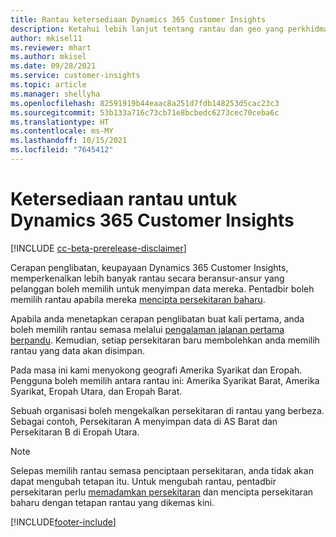 ```yaml
---
title: Rantau ketersediaan Dynamics 365 Customer Insights
description: Ketahui lebih lanjut tentang rantau dan geo yang perkhidmatan digunakan.
author: mkisel11
ms.reviewer: mhart
ms.author: mkisel
ms.date: 09/28/2021
ms.service: customer-insights
ms.topic: article
ms.manager: shellyha
ms.openlocfilehash: 82591919b44eaac8a251d7fdb148253d5cac23c3
ms.sourcegitcommit: 53b133a716c73cb71e8bcbedc6273cec70ceba6c
ms.translationtype: HT
ms.contentlocale: ms-MY
ms.lasthandoff: 10/15/2021
ms.locfileid: "7645412"
---
```

# <a name="regional-availability-for-dynamics-365-customer-insights"></a>Ketersediaan rantau untuk Dynamics 365 Customer Insights

[!INCLUDE [cc-beta-prerelease-disclaimer](includes/cc-beta-prerelease-disclaimer.md)]

Cerapan penglibatan, keupayaan Dynamics 365 Customer Insights, memperkenalkan lebih banyak rantau secara beransur-ansur yang pelanggan boleh memilih untuk menyimpan data mereka. Pentadbir boleh memilih rantau apabila mereka [mencipta persekitaran baharu](create-new-environment.md). 

Apabila anda menetapkan cerapan penglibatan buat kali pertama, anda boleh memilih rantau semasa melalui [pengalaman jalanan pertama berpandu](quickstart.md). Kemudian, setiap persekitaran baru membolehkan anda memilih rantau yang data akan disimpan.

Pada masa ini kami menyokong geografi Amerika Syarikat dan Eropah. Pengguna boleh memilih antara rantau ini: Amerika Syarikat Barat, Amerika Syarikat, Eropah Utara, dan Eropah Barat.

Sebuah organisasi boleh mengekalkan persekitaran di rantau yang berbeza. Sebagai contoh, Persekitaran A menyimpan data di AS Barat dan Persekitaran B di Eropah Utara.

> [!NOTE]
> Selepas memilih rantau semasa penciptaan persekitaran, anda tidak akan dapat mengubah tetapan itu. Untuk mengubah rantau, pentadbir persekitaran perlu [memadamkan persekitaran](manage-environments-workspaces.md#delete-an-environment) dan mencipta persekitaran baharu dengan tetapan rantau yang dikemas kini.


[!INCLUDE[footer-include](../includes/footer-banner.md)]

